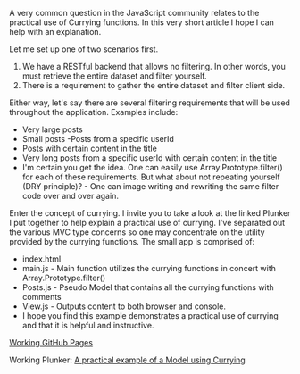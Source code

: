 A very common question in the JavaScript community relates to the practical use of Currying functions. In this very short article I hope I can help with an explanation.

Let me set up one of two scenarios first.

1. We have a RESTful backend that allows no filtering. In other words, you must retrieve the entire dataset and filter yourself.
2. There is a requirement to gather the entire dataset and filter client side.

Either way, let's say there are several filtering requirements that will be used throughout the application. Examples include:

- Very large posts
- Small posts
-Posts from a specific userId
- Posts with certain content in the title
- Very long posts from a specific userId with certain content in the title
- I'm certain you get the idea. One can easily use Array.Prototype.filter() for each of these requirements. But what about not repeating yourself (DRY principle)? - One can image writing and rewriting the same filter code over and over again.

Enter the concept of currying. I invite you to take a look at the linked Plunker I put together to help explain a practical use of currying. I've separated out the various MVC type concerns so one may concentrate on the utility provided by the currying functions. The small app is comprised of:

- index.html
- main.js - Main function utilizes the currying functions in concert with Array.Prototype.filter()
- Posts.js - Pseudo Model that contains all the currying functions with comments
- View.js - Outputs content to both browser and console.
- I hope you find this example demonstrates a practical use of currying and that it is helpful and instructive.

[Working GitHub Pages](https://randycasburn.github.io/curryingExample/)

Working Plunker: [A practical example of a Model using Currying](http://plnkr.co/edit/Jqbu07cd9bFFTMtVrz5c?p=preview)

